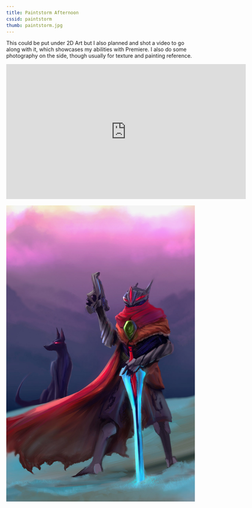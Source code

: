 ```yaml
---
title: Paintstorm Afternoon
cssid: paintstorm
thumb: paintstorm.jpg
---
```

This could be put under 2D Art but I also planned and shot a video to go along with it, which showcases my abilities with Premiere. I also do some photography on the side, though usually for texture and painting reference.

<iframe src="https://player.vimeo.com/video/164795550" width="640" height="360" frameborder="0" webkitallowfullscreen mozallowfullscreen allowfullscreen></iframe>

![Final Painting](/assets/img/paintstorm.jpg)
